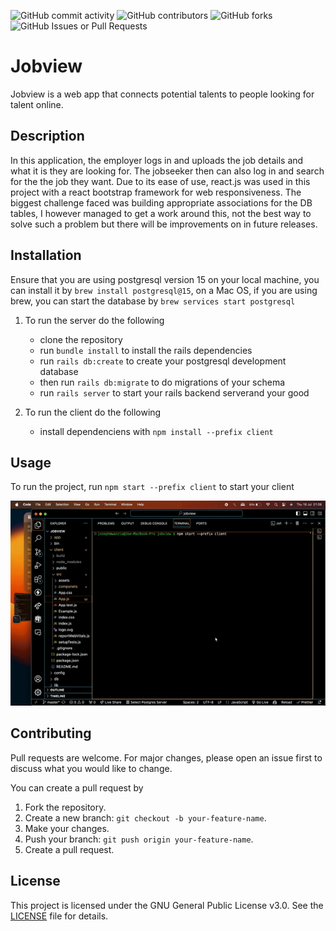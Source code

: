 
![GitHub commit activity](https://img.shields.io/github/commit-activity/w/JoseMwanzia/jobview)
![GitHub contributors](https://img.shields.io/github/contributors/JoseMwanzia/jobview)
![GitHub forks](https://img.shields.io/github/forks/JoseMwanzia/jobview)
![GitHub Issues or Pull Requests](https://img.shields.io/github/issues/JoseMwanzia/jobview)


# Jobview

Jobview is a web app that connects potential talents to people looking for talent online.

## Description

In this application, the employer logs in and uploads the job details and what it is they are looking for. The jobseeker then can also log in and search for the the job they want.
Due to its ease of use, react.js was used in this project with a react bootstrap framework for web responsiveness.
The biggest challenge faced was building appropriate associations for the DB tables, I however managed to get a work around this, not the best way to solve such a problem but there will be improvements on in future releases.

## Installation

Ensure that you are using postgresql version 15 on your local machine, you can install it by `brew install postgresql@15`, on a Mac OS, if you are using brew, you can start the database by `brew services start postgresql`

1. To run the server do the following
    - clone the repository
    - run `bundle install` to install the rails dependencies
    - run `rails db:create` to create your postgresql development database
    - then run `rails db:migrate` to do migrations of your schema
    - run `rails server` to start your rails backend serverand your good

2. To run the client do the following
    - install dependenciens with `npm install --prefix client`

## Usage

To run the project, run `npm start --prefix client` to start your client

![Screen Recording](client/src/assets/recording.gif)

## Contributing

Pull requests are welcome. For major changes, please open an issue first
to discuss what you would like to change.

You can create a pull request by

1. Fork the repository.
2. Create a new branch: `git checkout -b your-feature-name`.
3. Make your changes.
4. Push your branch: `git push origin your-feature-name`.
5. Create a pull request.

## License

This project is licensed under the GNU General Public License v3.0. See the [LICENSE](LICENSE.txt) file for details.